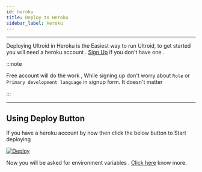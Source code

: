 ```yaml
---
id: heroku
title: Deploy to Heroku
sidebar_label: Heroku
---
```

---
Deploying Ultroid in Heroku is the Easiest way to run Ultroid, to get started you will need a heroku account . [Sign Up](https://signup.heroku.com/) if you don't have one .

:::note

Free account will do the work , While signing up don't worry about `Role` or `Primary development language` in signup form. It doesn't matter

:::

---

## Using Deploy Button

If you have a heroku account by now then click the below button to Start deploying

[![Deploy](https://www.herokucdn.com/deploy/button.svg)](https://deploy.ultroid.tech) 

Now you will be asked for environment variables . [Click here](/docs/variables/env_variables) know more.
